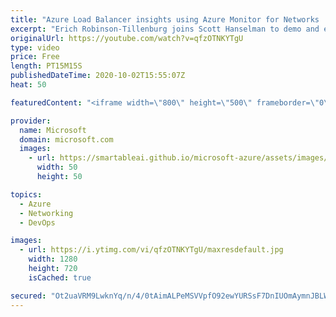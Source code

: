 ```yaml
---
title: "Azure Load Balancer insights using Azure Monitor for Networks | Azure Friday"
excerpt: "Erich Robinson-Tillenburg joins Scott Hanselman to demo and explain health monitoring and configuration analysis for Azure Load Balancer using Azure Monitor for Networks, a central hub that provides access to health and connectivity monitoring for all your network resources.  0:00 – Overview 1:16 – Load"
originalUrl: https://youtube.com/watch?v=qfzOTNKYTgU
type: video
price: Free
length: PT15M15S
publishedDateTime: 2020-10-02T15:55:07Z
heat: 50

featuredContent: "<iframe width=\"800\" height=\"500\" frameborder=\"0\" src=\"https://www.youtube.com/embed/qfzOTNKYTgU\" allow=\"accelerometer; autoplay; encrypted-media; gyroscope; picture-in-picture\" allowfullscreen></iframe>"

provider:
  name: Microsoft
  domain: microsoft.com
  images:
    - url: https://smartableai.github.io/microsoft-azure/assets/images/organizations/microsoft.com-50x50.jpg
      width: 50
      height: 50

topics:
  - Azure
  - Networking
  - DevOps

images:
  - url: https://i.ytimg.com/vi/qfzOTNKYTgU/maxresdefault.jpg
    width: 1280
    height: 720
    isCached: true

secured: "Ot2uaVRM9LwknYq/n/4/0tAimALPeMSVVpfO92ewYURSsF7DnIUOmAymnJBLWN+2NnAOWPtxp5y5Tb5+rIi4UWwz2Y0aTLMvstR6Mr6hNCk7IOFCKwhbHYF0RH/c50tenXxL0w+VUeC3LKPOiWKfUGLvUKgDXRS8FuGnKFnvsnyf5Z7dAJS+7vi8GevSgXzuJTtrK449HNKzqJqmKO8YXAEhL3MdLO4TG133DbKjQ7vFNjejcLzSz/z6k7UO5l1QP2gkrWm3QLNvKJvBhBeOCPLASsXAZSowZHoKv9pYzwJkAPWQ3YGxxEcWcT2Yxg0GuCUtazEAzhf6vBMGWwUZElTklyreztfZ1QED05i4VP2aPQQfeHEeUI5jtuWizT7sCdYJNNnzqGLqOGtnpT5/McZB6HkK6AKxY6gTuq+QkNE=;FjiqHUUQb5mccXUt7AixDQ=="
---
```


